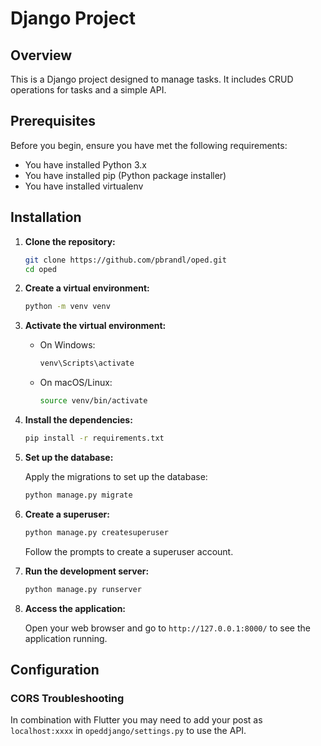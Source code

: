 # Django Project

## Overview

This is a Django project designed to manage tasks. It includes CRUD operations for tasks and a simple API.

## Prerequisites

Before you begin, ensure you have met the following requirements:

- You have installed Python 3.x
- You have installed pip (Python package installer)
- You have installed virtualenv

## Installation

1. **Clone the repository:**

    ```bash
    git clone https://github.com/pbrandl/oped.git
    cd oped
    ```

2. **Create a virtual environment:**

    ```bash
    python -m venv venv
    ```

3. **Activate the virtual environment:**

    - On Windows:
        ```bash
        venv\Scripts\activate
        ```

    - On macOS/Linux:
        ```bash
        source venv/bin/activate
        ```

4. **Install the dependencies:**

    ```bash
    pip install -r requirements.txt
    ```

5. **Set up the database:**

    Apply the migrations to set up the database:

    ```bash
    python manage.py migrate
    ```

6. **Create a superuser:**

    ```bash
    python manage.py createsuperuser
    ```

    Follow the prompts to create a superuser account.

7. **Run the development server:**

    ```bash
    python manage.py runserver
    ```

8. **Access the application:**

    Open your web browser and go to `http://127.0.0.1:8000/` to see the application running.

## Configuration

### CORS Troubleshooting

In combination with Flutter you may need to add your post as `localhost:xxxx` in `opeddjango/settings.py` to use the API.  

